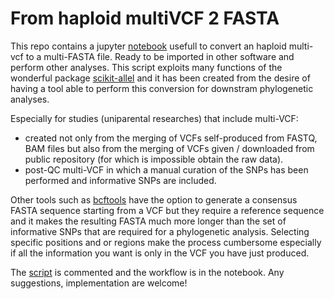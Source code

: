 # From haploid multiVCF 2 FASTA

This repo contains a jupyter [notebook](https://github.com/raveancic/fromhaplomulti-VCF2FASTA/blob/main/fromVCF2FASTABeastReport.ipynb) usefull to convert an haploid multi-vcf to a multi-FASTA file. Ready to be imported in other software and perform other analyses. 
This script exploits many functions of the wonderful package [scikit-allel](https://scikit-allel.readthedocs.io/en/stable/index.html) and it has been created from the desire of having a tool able to perform this conversion for downstram phylogenetic analyses. 

Especially for studies (uniparental researches) that include multi-VCF:

- created not only from the merging of VCFs self-produced from FASTQ, BAM files but also from the merging of VCFs given /  downloaded from public repository (for which is impossible obtain the raw data). 
- post-QC multi-VCF in which a manual curation of the SNPs has been performed and informative SNPs are included.

Other tools such as [bcftools](http://samtools.github.io/bcftools/bcftools.html#consensus) have the option to generate a consensus FASTA sequence starting from a VCF but they require a reference sequence and it makes the resulting FASTA much more longer than the set of informative SNPs that are required for a phylogenetic analysis. Selecting specific positions and or regions make the process cumbersome especially if all the information you want is only in the VCF you have just produced.

The [script](https://github.com/raveancic/fromhaplomulti-VCF2FASTA/blob/main/fromVCF2FASTABeastReport.ipynb) is commented and the workflow is in the notebook. Any suggestions, implementation are welcome!
